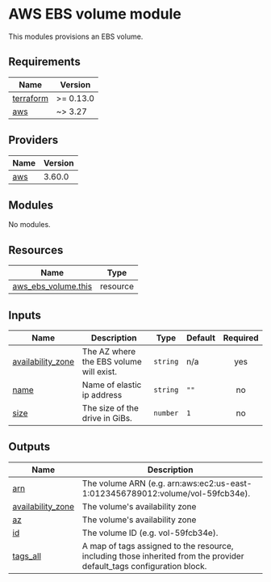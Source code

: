 # AWS EBS volume module

This modules provisions an EBS volume.

<!-- BEGINNING OF PRE-COMMIT-TERRAFORM DOCS HOOK -->
## Requirements

| Name | Version |
|------|---------|
| <a name="requirement_terraform"></a> [terraform](#requirement\_terraform) | >= 0.13.0 |
| <a name="requirement_aws"></a> [aws](#requirement\_aws) | ~> 3.27 |

## Providers

| Name | Version |
|------|---------|
| <a name="provider_aws"></a> [aws](#provider\_aws) | 3.60.0 |

## Modules

No modules.

## Resources

| Name | Type |
|------|------|
| [aws_ebs_volume.this](https://registry.terraform.io/providers/hashicorp/aws/latest/docs/resources/ebs_volume) | resource |

## Inputs

| Name | Description | Type | Default | Required |
|------|-------------|------|---------|:--------:|
| <a name="input_availability_zone"></a> [availability\_zone](#input\_availability\_zone) | The AZ where the EBS volume will exist. | `string` | n/a | yes |
| <a name="input_name"></a> [name](#input\_name) | Name of elastic ip address | `string` | `""` | no |
| <a name="input_size"></a> [size](#input\_size) | The size of the drive in GiBs. | `number` | `1` | no |

## Outputs

| Name | Description |
|------|-------------|
| <a name="output_arn"></a> [arn](#output\_arn) | The volume ARN (e.g. arn:aws:ec2:us-east-1:0123456789012:volume/vol-59fcb34e). |
| <a name="output_availability_zone"></a> [availability\_zone](#output\_availability\_zone) | The volume's availability zone |
| <a name="output_az"></a> [az](#output\_az) | The volume's availability zone |
| <a name="output_id"></a> [id](#output\_id) | The volume ID (e.g. vol-59fcb34e). |
| <a name="output_tags_all"></a> [tags\_all](#output\_tags\_all) | A map of tags assigned to the resource, including those inherited from the provider default\_tags configuration block. |
<!-- END OF PRE-COMMIT-TERRAFORM DOCS HOOK -->
